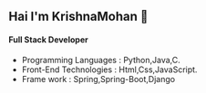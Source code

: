 ## Hai I'm KrishnaMohan :pray:
#### Full Stack Developer
<!-- ### Imagination is more Important than Knowledge :brain: -->
 - Programming Languages  : Python,Java,C.
 - Front-End Technologies : Html,Css,JavaScript.
 - Frame work : Spring,Spring-Boot,Django
<!--
**krishnamohan-code/krishnamohan-code** is a ✨ _special_ ✨ repository because its `README.md` (this file) appears on your GitHub profile.

Here are some ideas to get you started:

- 🔭 I’m currently working on ...
- 🌱 I’m currently learning ...
- 👯 I’m looking to collaborate on ...
- 🤔 I’m looking for help with ...
- 💬 Ask me about ...
- 📫 How to reach me: ...
- 😄 Pronouns: ...
- ⚡ Fun fact: ...
-->
